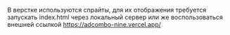 В верстке используются спрайты, для их отображения требуется запускать index.html 
через локальный сервер или же воспользоваться внешней ссылкой
https://adcombo-nine.vercel.app/
